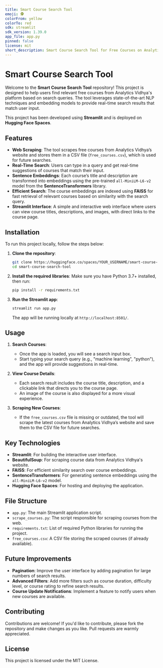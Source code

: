 ```yaml
---
title: Smart Course Search Tool
emoji: 🕵
colorFrom: yellow
colorTo: red
sdk: streamlit
sdk_version: 1.39.0
app_file: app.py
pinned: false
license: mit
short_description: Smart Course Search Tool for Free Courses on Analytics Vidhy
---
```


# Smart Course Search Tool

Welcome to the **Smart Course Search Tool** repository! This project is designed to help users find relevant free courses from Analytics Vidhya's platform based on search queries. The tool leverages state-of-the-art NLP techniques and embedding models to provide real-time search results that match user input.

This project has been developed using **Streamlit** and is deployed on **Hugging Face Spaces**.

## Features
- **Web Scraping**: The tool scrapes free courses from Analytics Vidhya’s website and stores them in a CSV file (`free_courses.csv`), which is used for future searches.
- **Real-Time Search**: Users can type in a query and get real-time suggestions of courses that match their input.
- **Sentence Embeddings**: Each course’s title and description are transformed into embeddings using the pre-trained `all-MiniLM-L6-v2` model from the **SentenceTransformers** library.
- **Efficient Search**: The course embeddings are indexed using **FAISS** for fast retrieval of relevant courses based on similarity with the search query.
- **Streamlit Interface**: A simple and interactive web interface where users can view course titles, descriptions, and images, with direct links to the course page.

## Installation

To run this project locally, follow the steps below:

1. **Clone the repository**:
   ```bash
   git clone https://huggingface.co/spaces/YOUR_USERNAME/smart-course-search-tool.git
   cd smart-course-search-tool
   ```

2. **Install the required libraries**:
   Make sure you have Python 3.7+ installed, then run:
   ```bash
   pip install -r requirements.txt
   ```

3. **Run the Streamlit app**:
   ```bash
   streamlit run app.py
   ```

   The app will be running locally at `http://localhost:8501/`.

## Usage

1. **Search Courses**: 
   - Once the app is loaded, you will see a search input box.
   - Start typing your search query (e.g., "machine learning", "python"), and the app will provide suggestions in real-time.
   
2. **View Course Details**: 
   - Each search result includes the course title, description, and a clickable link that directs you to the course page.
   - An image of the course is also displayed for a more visual experience.

3. **Scraping New Courses**:
   - If the `free_courses.csv` file is missing or outdated, the tool will scrape the latest courses from Analytics Vidhya’s website and save them to the CSV file for future searches.

## Key Technologies

- **Streamlit**: For building the interactive user interface.
- **BeautifulSoup**: For scraping course data from Analytics Vidhya's website.
- **FAISS**: For efficient similarity search over course embeddings.
- **SentenceTransformers**: For generating sentence embeddings using the `all-MiniLM-L6-v2` model.
- **Hugging Face Spaces**: For hosting and deploying the application.

## File Structure

- `app.py`: The main Streamlit application script.
- `scrape_courses.py`: The script responsible for scraping courses from the web.
- `requirements.txt`: List of required Python libraries for running the project.
- `free_courses.csv`: A CSV file storing the scraped courses (if already available).

## Future Improvements

- **Pagination**: Improve the user interface by adding pagination for large numbers of search results.
- **Advanced Filters**: Add more filters such as course duration, difficulty level, or course rating to refine search results.
- **Course Update Notifications**: Implement a feature to notify users when new courses are available.

## Contributing

Contributions are welcome! If you'd like to contribute, please fork the repository and make changes as you like. Pull requests are warmly appreciated.

## License

This project is licensed under the MIT License.
